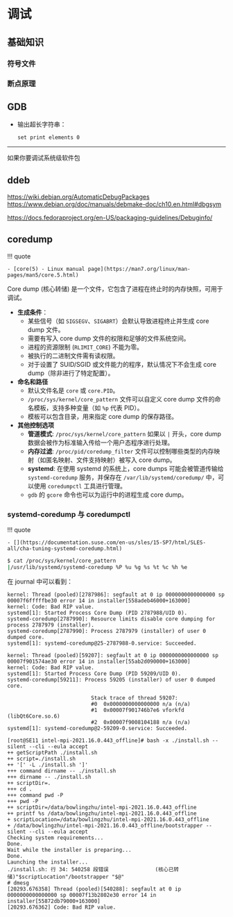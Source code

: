 # 调试

## 基础知识

### 符号文件

### 断点原理

## GDB

- 输出超长字符串：

    ```text
    set print elements 0
    ```

---

如果你要调试系统级软件包

## ddeb

<https://wiki.debian.org/AutomaticDebugPackages>
<https://www.debian.org/doc/manuals/debmake-doc/ch10.en.html#dbgsym>

<https://docs.fedoraproject.org/en-US/packaging-guidelines/Debuginfo/>

## coredump

!!! quote

    - [core(5) - Linux manual page](https://man7.org/linux/man-pages/man5/core.5.html)

Core dump (核心转储) 是一个文件，它包含了进程在终止时的内存快照，可用于调试。

- **生成条件**：
    - 某些信号（如 `SIGSEGV`、`SIGABRT`）会默认导致进程终止并生成 core dump 文件。
    - 需要有写入 core dump 文件的权限和足够的文件系统空间。
    - 进程的资源限制 (`RLIMIT_CORE`) 不能为零。
    - 被执行的二进制文件需有读权限。
    - 对于设置了 SUID/SGID 或文件能力的程序，默认情况下不会生成 core dump（除非进行了特定配置）。
- **命名和路径**
    - 默认文件名是 `core` 或 `core.PID`。
    - `/proc/sys/kernel/core_pattern` 文件可以自定义 core dump 文件的命名模板，支持多种变量（如 `%p` 代表 PID）。
    - 模板可以包含目录，用来指定 core dump 的保存路径。
- **其他控制选项**
    - **管道模式**: `/proc/sys/kernel/core_pattern` 如果以 `|` 开头，core dump 数据会被作为标准输入传给一个用户态程序进行处理。
    - **内存过滤**: `/proc/pid/coredump_filter` 文件可以控制哪些类型的内存映射（如匿名映射、文件支持映射）被写入 core dump。
    - **systemd**: 在使用 systemd 的系统上，core dumps 可能会被管道传输给 `systemd-coredump` 服务，并保存在 `/var/lib/systemd/coredump/` 中，可以使用 `coredumpctl` 工具进行管理。
    - `gdb` 的 `gcore` 命令也可以为运行中的进程生成 core dump。

### systemd-coredump 与 coredumpctl

!!! quote

    - [](https://documentation.suse.com/en-us/sles/15-SP7/html/SLES-all/cha-tuning-systemd-coredump.html)

```bash
$ cat /proc/sys/kernel/core_pattern
|/usr/lib/systemd/systemd-coredump %P %u %g %s %t %c %h %e
```

在 journal 中可以看到：

```text
kernel: Thread (pooled)[2787986]: segfault at 0 ip 0000000000000000 sp 00007f6fffffbe30 error 14 in installer[558adeb46000+163000]
kernel: Code: Bad RIP value.
systemd[1]: Started Process Core Dump (PID 2787988/UID 0).
systemd-coredump[2787990]: Resource limits disable core dumping for process 2787979 (installer).
systemd-coredump[2787990]: Process 2787979 (installer) of user 0 dumped core.
systemd[1]: systemd-coredump@25-2787988-0.service: Succeeded.
```

```text
kernel: Thread (pooled)[59207]: segfault at 0 ip 0000000000000000 sp 00007f901574ae30 error 14 in installer[55ab2d090000+163000]
kernel: Code: Bad RIP value.
systemd[1]: Started Process Core Dump (PID 59209/UID 0).
systemd-coredump[59211]: Process 59205 (installer) of user 0 dumped core.
                           
                           Stack trace of thread 59207:
                           #0  0x0000000000000000 n/a (n/a)
                           #1  0x00007f901746b7e6 vforkfd (libQt6Core.so.6)
                           #2  0x00007f9008104188 n/a (n/a)
systemd[1]: systemd-coredump@2-59209-0.service: Succeeded.
```

```text
[root@SE11 intel-mpi-2021.16.0.443_offline]# bash -x ./install.sh --silent --cli --eula accept
++ getScriptPath ./install.sh
++ script=./install.sh
++ '[' -L ./install.sh ']'
+++ command dirname -- ./install.sh
+++ dirname -- ./install.sh
++ scriptDir=.
+++ cd .
+++ command pwd -P
+++ pwd -P
++ scriptDir=/data/bowlingzhu/intel-mpi-2021.16.0.443_offline
++ printf %s /data/bowlingzhu/intel-mpi-2021.16.0.443_offline
+ scriptLocation=/data/bowlingzhu/intel-mpi-2021.16.0.443_offline
+ /data/bowlingzhu/intel-mpi-2021.16.0.443_offline/bootstrapper --silent --cli --eula accept
Checking system requirements...
Done.
Wait while the installer is preparing...
Done.
Launching the installer...
./install.sh: 行 34: 540258 段错误               (核心已转储)"$scriptLocation"/bootstrapper "$@"
# dmesg
[20293.676358] Thread (pooled)[540288]: segfault at 0 ip 0000000000000000 sp 00007f13b2802e30 error 14 in installer[55872db79000+163000]
[20293.676362] Code: Bad RIP value.
```


